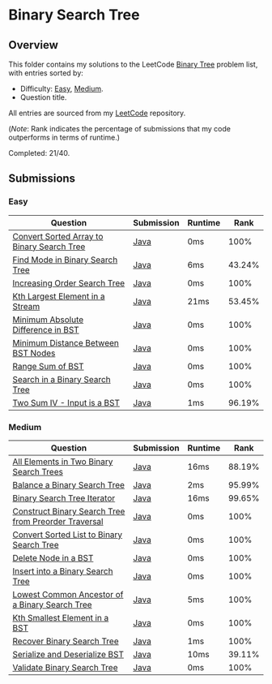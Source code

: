 # Binary Search Tree

## Overview
This folder contains my solutions to the LeetCode [Binary Tree](https://leetcode.com/problem-list/binary-search-tree/) problem list,
with entries sorted by:
- Difficulty: [Easy](#easy), [Medium](#medium).
- Question title.

All entries are sourced from my [LeetCode](https://github.com/shumarb/leetcode) repository.

(*Note*: Rank indicates the percentage of submissions that my code outperforms in terms of runtime.)

Completed: 21/40.

## Submissions
### Easy
| Question                                                                                                                            | Submission                                                                                                  | Runtime | Rank   |
|-------------------------------------------------------------------------------------------------------------------------------------|-------------------------------------------------------------------------------------------------------------|---------|--------|
| [Convert Sorted Array to Binary Search Tree](https://leetcode.com/problems/convert-sorted-array-to-binary-search-tree/description/) | [Java](https://github.com/shumarb/leetcode/blob/main/submissions/ConvertSortedArrayToBinarySearchTree.java) | 0ms     | 100%   |
| [Find Mode in Binary Search Tree](https://leetcode.com/problems/find-mode-in-binary-search-tree/description/)                       | [Java](https://github.com/shumarb/leetcode/blob/main/submissions/FindModeInBinarySearchTree.java)           | 6ms     | 43.24% |
| [Increasing Order Search Tree](https://leetcode.com/problems/increasing-order-search-tree/description/)                             | [Java](https://github.com/shumarb/leetcode/blob/main/submissions/IncreasingOrderSearchTree.java)            | 0ms     | 100%   |
| [Kth Largest Element in a Stream](https://leetcode.com/problems/kth-largest-element-in-a-stream/description/)                       | [Java](https://github.com/shumarb/leetcode/blob/main/submissions/KthLargest.java)                           | 21ms    | 53.45% |
| [Minimum Absolute Difference in BST](https://leetcode.com/problems/minimum-absolute-difference-in-bst/description/)                 | [Java](https://github.com/shumarb/leetcode/blob/main/submissions/MinimumAbsoluteDifferenceInBST.java)       | 0ms     | 100%   |
| [Minimum Distance Between BST Nodes](https://leetcode.com/problems/minimum-distance-between-bst-nodes/description/)                 | [Java](https://github.com/shumarb/leetcode/blob/main/submissions/MinimumDistanceBetweenBSTNodes.java)       | 0ms     | 100%   |
| [Range Sum of BST](https://leetcode.com/problems/range-sum-of-bst/description/)                                                     | [Java](https://github.com/shumarb/leetcode/blob/main/submissions/RangeSumOfBST.java)                        | 0ms     | 100%   |
| [Search in a Binary Search Tree](https://leetcode.com/problems/search-in-a-binary-search-tree/description/)                         | [Java](https://github.com/shumarb/leetcode/blob/main/submissions/SearchInABinarySearchTree.java)            | 0ms     | 100%   |
| [Two Sum IV - Input is a BST](https://leetcode.com/problems/two-sum-iv-input-is-a-bst/description/)                                 | [Java](https://github.com/shumarb/leetcode/blob/main/submissions/TwoSumFourInputIsABST.java)                | 1ms     | 96.19% |

### Medium
| Question                                                                                                                                                | Submission                                                                                                            | Runtime | Rank   |
|---------------------------------------------------------------------------------------------------------------------------------------------------------|-----------------------------------------------------------------------------------------------------------------------|---------|--------|
| [All Elements in Two Binary Search Trees](https://leetcode.com/problems/all-elements-in-two-binary-search-trees/description/)                           | [Java](https://github.com/shumarb/leetcode/blob/main/submissions/AllElementsInTwoBinarySearchTrees.java)              | 16ms    | 88.19% |
| [Balance a Binary Search Tree](https://leetcode.com/problems/balance-a-binary-search-tree/description/)                                                 | [Java](https://github.com/shumarb/leetcode/blob/main/submissions/BalanceABinarySearchTree.java)                       | 2ms     | 95.99% |
| [Binary Search Tree Iterator](https://leetcode.com/problems/binary-search-tree-iterator/description/)                                                   | [Java](https://github.com/shumarb/leetcode/blob/main/submissions/BinarySearchTreeIterator.java)                       | 16ms    | 99.65% |
| [Construct Binary Search Tree from Preorder Traversal](https://leetcode.com/problems/construct-binary-search-tree-from-preorder-traversal/description/) | [Java](https://github.com/shumarb/leetcode/blob/main/submissions/ConstructBinarySearchTreeFromPreorderTraversal.java) | 0ms     | 100%   |
| [Convert Sorted List to Binary Search Tree](https://leetcode.com/problems/convert-sorted-list-to-binary-search-tree/description/)                       | [Java](https://github.com/shumarb/leetcode/blob/main/submissions/ConvertSortedListToBinarySearchTree.java)            | 0ms     | 100%   |
| [Delete Node in a BST](https://leetcode.com/problems/delete-node-in-a-bst/description/)                                                                 | [Java](https://github.com/shumarb/leetcode/blob/main/submissions/DeleteNodeInABST.java)                               | 0ms     | 100%   |
| [Insert into a Binary Search Tree](https://leetcode.com/problems/insert-into-a-binary-search-tree/description/)                                         | [Java](https://github.com/shumarb/leetcode/blob/main/submissions/InsertIntoABinarySearchTree.java)                    | 0ms     | 100%   |
| [Lowest Common Ancestor of a Binary Search Tree](https://leetcode.com/problems/lowest-common-ancestor-of-a-binary-search-tree/description/)             | [Java](https://github.com/shumarb/leetcode/blob/main/submissions/LowestCommonAncestorOfABinarySearchTree.java)        | 5ms     | 100%   |
| [Kth Smallest Element in a BST](https://leetcode.com/problems/kth-smallest-element-in-a-bst/description/)                                               | [Java](https://github.com/shumarb/leetcode/blob/main/submissions/KthSmallestElementInABST.java)                       | 0ms     | 100%   |
| [Recover Binary Search Tree](https://leetcode.com/problems/recover-binary-search-tree/description/)                                                     | [Java](https://github.com/shumarb/leetcode/blob/main/submissions/RecoverBinarySearchTree.java)                        | 1ms     | 100%   | 
| [Serialize and Deserialize BST](https://leetcode.com/problems/serialize-and-deserialize-bst/description/)                                               | [Java](https://github.com/shumarb/leetcode/blob/main/submissions/SerializeAndDeserializeBST.java)                     | 10ms    | 39.11% |
| [Validate Binary Search Tree](https://leetcode.com/problems/validate-binary-search-tree/description/)                                                   | [Java](https://github.com/shumarb/leetcode/blob/main/submissions/ValidateBinarySearchTree.java)                       | 0ms     | 100%   | 
